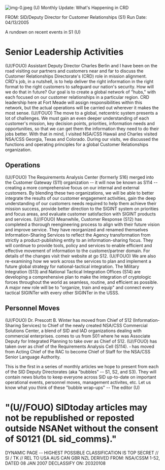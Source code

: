 ![img-0.jpeg](img-0.jpeg)
(U) Monthly Update: What's Happening in CRD

FROM:
SID/Deputy Director for Customer Relationships (S1)
Run Date: 04/13/2005

A rundown on recent events in S1 (U)

# Senior Leadership Activities 

(U//FOUO) Assistant Deputy Director Charles Berlin and I have been on the road visiting our partners and customers near and far to discuss the Customer Relationships Directorate's (CRD) role in mission alignment. CRD's job, in a nutshell, is to help deliver the right information in the right format to the right customers to safeguard our nation's security. How will we do that in future? Our goal is to create a global network of "hubs," with each focused on our customer relationships in a particular region. CRD leadership here at Fort Meade will assign responsibilities within this network, but the actual operations will be carried out wherever it makes the most sense.
(U//FOUO) The move to a global, netcentric system presents a lot of challenges. We must gain an even deeper understanding of each customer's mission, key decision points, priorities, information needs and opportunities, so that we can get them the information they need to do their jobs better. With that in mind, I visited NSA/CSS Hawaii and Charles visited NSA/CSS Georgia, Texas and Colorado. During our visits, we discussed the functions and operating principles for a global Customer Relationships organization.

## Operations

(U//FOUO) The Requirements Analysis Center (formerly S16) merged into the Customer Gateway (S11) organization -- it will now be known as S114 -- creating a more comprehensive focus on our internal and external customers. By blending these two organizations, we will be able to better integrate the results of our customer engagement activities, gain the deep understanding of our customers needs required to help them achieve their mission success, provide better direction to the SIGINT system on priorities and focus areas, and evaluate customer satisfaction with SIGINT products and services.
(U//FOUO) Meanwhile, Customer Response (S12) has completed a thorough reengineering process to align with their future vision and improve service. They have reorganized and renamed themselves Information-Sharing Services to reflect the Agency transformation from strictly a product-publishing entity to an information-sharing focus. They will continue to provide tools, policy and services to enable efficient and effective movement of information to the customer/partner domain. For details of the changes visit their website at go S12.
(U//FOUO) We are also re-examining how we work across the services to plan and implement a future global strategy for national-tactical integration. The Military Integration (S13) and National Tactical Integration Offices (S14) are developing a comprehensive plan to make the integration of cryptologic forces throughout the world as seamless, routine, and efficient as possible. A major new role will be to "organize, train and equip" and connect every tactical SIGINTer with every other SIGINTer in the USSS.

## Personnel Moves

(U//FOUO) Dr. Prescott B. Winter has moved from Chief of S12 (Information-Sharing Services) to Chief of the newly created NSA/CSS Commercial Solutions Center, a blend of SID and IAD organizations dealing with commercial enterprises. comes to us from S01 where he was Associate Deputy for Integrated Planning to take over as Chief of S12.
(U//FOUO) has taken over as chief of the Requirements Analysis Cell (S114). $\square$ has moved from Acting Chief of the RAC to become Chief of Staff for the NSA/CSS Senior Language Authority.

This is the first in a series of monthly articles we hope to present from each of the SID Deputy Directorates (aka "bubbles" -- S1, S2, and S3). They will contain news blurbs to keep everyone across SID up-to-date on important operational events, personnel moves, management activites, etc. Let us know what you think of these "bubble wrap-ups" -- The editor (U)

# "(U//FOUO) SIDtoday articles may not be republished or reposted outside NSANet without the consent of S0121 (DL sid_comms)." 

DYNAMIC PAGE -- HIGHEST POSSIBLE CLASSIFICATION IS TOP SECRET // SI / TK // REL TO USA AUS CAN GBR NZL DERIVED FROM: NSA/CSSM 1-52, DATED 08 JAN 2007 DECLASSIFY ON: 20320108
